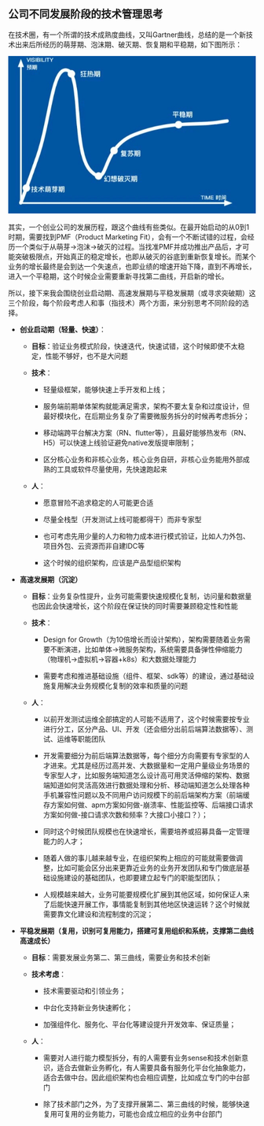 ## **公司不同发展阶段的技术管理思考**

在技术圈，有一个所谓的技术成熟度曲线，又叫Gartner曲线，总结的是一个新技术出来后所经历的萌芽期、泡沫期、破灭期、恢复期和平稳期，如下图所示：

![Gartner-Curve](https://github.com/xiaoyuge/Admin-Notes/blob/main/resources/Gartner-Curve.jpg)

其实，一个创业公司的发展历程，跟这个曲线有些类似。在最开始启动的从0到1时期，需要找到PMF（Product Marketing Fit），会有一个不断试错的过程，会经历一个类似于从萌芽->泡沫->破灭的过程。当找准PMF并成功推出产品后，才可能突破极限点，开始真正的稳定增长，也即从破灭的谷底到重新恢复增长。而某个业务的增长最终是会到达一个失速点，也即业绩的增速开始下降，直到不再增长，进入一个平稳期，这个时候企业需要重新寻找第二曲线，开启新的增长。

所以，接下来我会围绕创业启动期、高速发展期与平稳发展期（或寻求突破期）这三个阶段，每个阶段考虑人和事（指技术）两个方面，来分别思考不同阶段的选择。

- **创业启动期（轻量、快速）**：
  - **目标**：验证业务模式阶段，快速迭代，快速试错，这个时候即使不太稳定，性能不够好，也不是大问题

  - **技术**：
    - 轻量级框架，能够快速上手开发和上线；

    - 服务端前期单体架构就能满足需求，架构不要太复杂和过度设计，但最好模块化，在后期业务复杂了需要微服务拆分的时候再考虑拆分；

    - 移动端跨平台解决方案（RN、flutter等），且最好能够热发布（RN、H5）可以快速上线验证避免native发版提审限制；

    - 区分核心业务和非核心业务，核心业务自研，非核心业务能用外部成熟的工具或软件尽量使用，先快速跑起来

  - **人**：
    - 愿意冒险不追求稳定的人可能更合适

    - 尽量全栈型（开发测试上线可能都得干）而非专家型 

    - 也可考虑先用少量的人力和物力成本进行模式验证，比如人力外包、项目外包、云资源而非自建IDC等

    - 这个时候的组织架构，应该是产品型组织架构

- **高速发展期（沉淀）**
  - **目标**：业务复杂性提升，业务可能需要快速规模化复制，访问量和数据量也因此会快速增长，这个阶段在保证快的同时需要兼顾稳定性和性能

  - **技术**：
    - Design for Growth（为10倍增长而设计架构），架构需要随着业务需要不断演进，比如单体->微服务架构，系统需要具备弹性伸缩能力（物理机->虚拟机->容器+k8s）和大数据处理能力

    - 需要考虑和推进基础设施（组件、框架、sdk等）的建设，通过基础设施复用解决业务规模化复制的效率和质量的问题

  - **人**：
    - 以前开发测试运维全部搞定的人可能不适用了，这个时候需要按专业进行分工，区分产品、UI、开发（还会细分出前后端算法数据等）、测试、运维等职能团队

    - 开发需要细分为前后端算法数据等，每个细分方向需要有专家型的人才进来。尤其是经历过高并发、大数据量和一定用户量级业务场景的专家型人才，比如服务端知道怎么设计高可用灵活伸缩的架构、数据端知道如何灵活高效进行数据处理和分析、移动端知道怎么处理各种手机兼容性问题以及不同用户访问规模下的前后端架构方案（前端缓存方案如何做、apm方案如何做-崩溃率、性能监控等、后端接口请求方案如何做-接口请求次数和频率？大接口小接口？）；
    
    - 同时这个时候团队规模也在快速增长，需要培养或招募具备一定管理能力的人才；

    - 随着人做的事儿越来越专业，在组织架构上相应的可能就需要做调整，比如可能会区分出来更靠近业务的业务开发团队和专门做底层基础设施建设的基础团队，也即要建立起专门的职能型团队；

    - 人规模越来越大，业务可能要规模化扩展到其他区域，如何保证人来了后能快速开展工作，事情能复制到其他地区快速运转？这个时候就需要靠文化建设和流程制度的沉淀；

- **平稳发展期（复用，识别可复用能力，搭建可复用组织和系统，支撑第二曲线高速成长）**
  - **目标**：需要发展业务第二、第三曲线，需要业务和技术创新

  - **技术考虑**：
    - 技术需要驱动和引领业务；

    - 中台化支持新业务快速孵化；

    - 加强组件化、服务化、平台化等建设提升开发效率、保证质量；

  - **人**：
    - 需要对人进行能力模型拆分，有的人需要有业务sense和技术创新意识，适合去做新业务孵化，有人需要具备有服务化平台化抽象能力，适合去做中台。因此组织架构也会相应调整，比如成立专门的中台部门

    - 除了技术部门之外，为了支撑开展第二、第三曲线的时候，能够快速复用可复用的业务能力，可能也会成立相应的业务中台部门